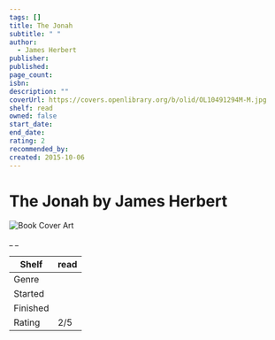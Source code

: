```yaml
---
tags: []
title: The Jonah
subtitle: " "
author:
  - James Herbert
publisher: 
published: 
page_count: 
isbn: 
description: ""
coverUrl: https://covers.openlibrary.org/b/olid/OL10491294M-M.jpg
shelf: read
owned: false
start_date: 
end_date: 
rating: 2
recommended_by: 
created: 2015-10-06
---
```


# The Jonah by James Herbert

![Book Cover Art](https://covers.openlibrary.org/b/olid/OL10491294M-M.jpg)

_ _

| Shelf | read |
| --- | --- |
| Genre |  |
| Started |  |
| Finished |  |
| Rating | 2/5 |

